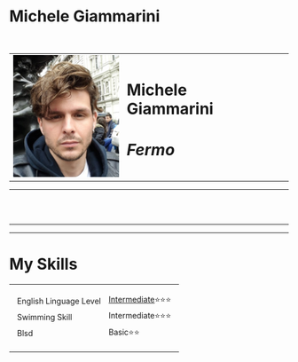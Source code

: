 
  <body/>
  

<p><h1>Michele Giammarini </h1></p>

     

<br>
<table  <tr>
  <td>
<img src="London.jpg" alt="Michele Giammarini" </td><td> <h1>Michele Giammarini<h1> <p><em>Fermo <strong> <td></tr>

</table>

  <hr>


<br>
  <br>
  <hr>
  <hr>
  <h1>My Skills</h1></a>

<table>
  <tr>
    <td>
      <table>
        <thead>
          <tr>
      <td>
      English Linguage Level</td>
      <td> <a href="https://certs.duolingo.com/hxxf5ek9">Intermediate</a>⭐⭐⭐ </td>
      </tr>
      <tr>
      <td>Swimming Skill</td>
      <td>Intermediate⭐⭐⭐</td>
      </tr>
      <tr>
        <td>Blsd</td>
       <td>Basic⭐⭐</td>
      </tr>
        </thead>
      </table>


    

